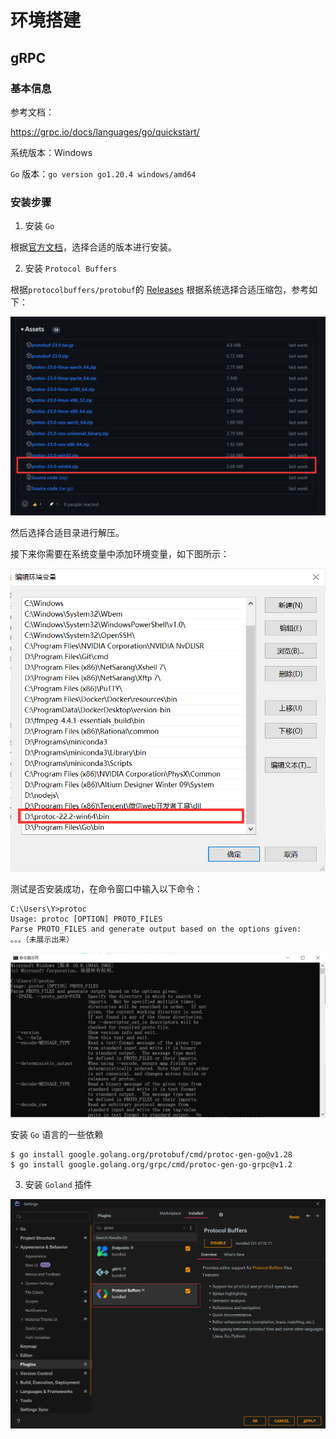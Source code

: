 # 环境搭建

## gRPC

### 基本信息

参考文档：

https://grpc.io/docs/languages/go/quickstart/

系统版本：Windows

`Go` 版本：`go version go1.20.4 windows/amd64`

### 安装步骤

1. 安装 `Go` 

根据[官方文档](https://go.dev/doc/install)，选择合适的版本进行安装。

2. 安装 `Protocol Buffers`

根据`protocolbuffers/protobuf`的 [Releases](https://github.com/protocolbuffers/protobuf/releases/) 根据系统选择合适压缩包，参考如下：

![image.png](.vuepress/public/%E7%8E%AF%E5%A2%83%E6%90%AD%E5%BB%BA/1.png)

然后选择合适目录进行解压。

接下来你需要在系统变量中添加环境变量，如下图所示：

![image.png](.vuepress/public/%E7%8E%AF%E5%A2%83%E6%90%AD%E5%BB%BA/2.png)

测试是否安装成功，在命令窗口中输入以下命令：

```shell
C:\Users\Y>protoc
Usage: protoc [OPTION] PROTO_FILES
Parse PROTO_FILES and generate output based on the options given:
。。。（未展示出来）

```

![image.png](.vuepress/public/%E7%8E%AF%E5%A2%83%E6%90%AD%E5%BB%BA/3.png)

安装 `Go` 语言的一些依赖

```shell
$ go install google.golang.org/protobuf/cmd/protoc-gen-go@v1.28
$ go install google.golang.org/grpc/cmd/protoc-gen-go-grpc@v1.2
```

3. 安装 `Goland` 插件

![image-20230603152851954](.vuepress/public/%E7%8E%AF%E5%A2%83%E6%90%AD%E5%BB%BA/image-20230603152851954.png)
